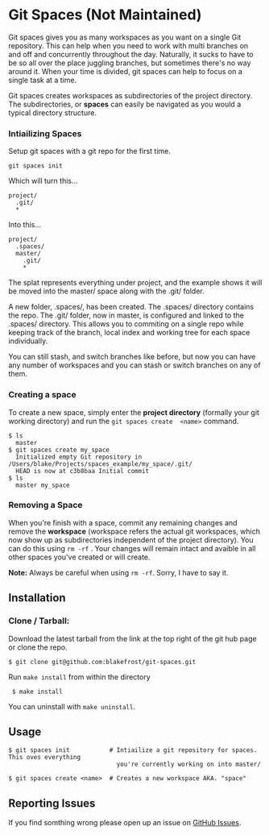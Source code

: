 # Git Spaces (Not Maintained)

Git spaces gives you as many workspaces as you want on a single Git repository. This can help when you need to work with multi branches on and off and concurrently throughout the day. Naturally, it sucks to have to be so all over the place juggling branches, but sometimes there's no way around it. When your time is divided, git spaces can help to focus on a single task at a time.

Git spaces creates workspaces as subdirectories of the project directory. The subdirectories, or **spaces** can easily be navigated as you would a typical directory structure.

### Intiailizing Spaces

Setup git spaces with a git repo for the first time.

    git spaces init

Which will turn this...

    project/
      .git/
      *

Into this...

    project/
      .spaces/
      master/
        .git/
        *

The splat represents everything under project, and the example shows it will be moved into the master/ space along with the .git/ folder.

A new folder, .spaces/, has been created. The .spaces/ directory contains the repo. The .git/ folder, now in master, is configured and linked to the .spaces/ directory. This allows you to commiting on a single repo while keeping track of the branch, local index and working tree for each space individually.

You can still stash, and switch branches like before, but now you can have any number of workspaces and you can stash or switch branches on any of them.

### Creating a space

To create a new space, simply enter the **project directory** (formally your git working directory) and run the `git spaces create  <name>` command.

    $ ls
      master
    $ git spaces create my_space
      Initialized empty Git repository in /Users/blake/Projects/spaces_example/my_space/.git/
      HEAD is now at c3b8baa Initial commit
    $ ls
      master my_space

### Removing a Space

When you're finish with a space, commit any remaining changes and remove the **workspace** (workspace refers the actual git workspaces, which now show up as subdirectories independent of the project directory). You can do this using `rm -rf` . Your changes will remain intact and avaible in all other spaces you've created or will create.

**Note:** Always be careful when using `rm -rf`. Sorry, I have to say it.

## Installation

### Clone / Tarball:

Download the latest tarball from the link at the top right of the git hub page or clone the repo.

    $ git clone git@github.com:blakefrost/git-spaces.git

Run `make install` from within the directory

     $ make install

You can uninstall with `make uninstall`.

## Usage

    $ git spaces init           # Intiailize a git repository for spaces. This oves everything
                                  you're currently working on into master/

    $ git spaces create <name>  # Creates a new workspace AKA. "space"

## Reporting Issues

If you find somthing wrong please open up an issue on [GitHub Issues](https://github.com/blakefrost/git-spaces/issues).

